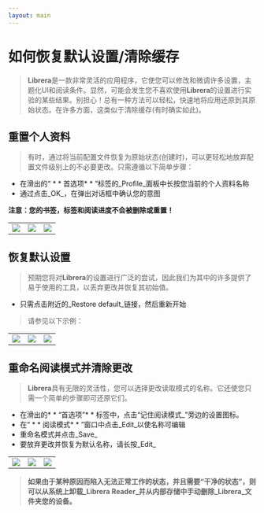 ```yaml
---
layout: main
---
```


# 如何恢复默认设置/清除缓存

> **Librera**是一款非常灵活的应用程序，它使您可以修改和微调许多设置，主题化UI和阅读条件。显然，可能会发生您不喜欢使用**Librera**的设置进行实验的某些结果。别担心！总有一种方法可以轻松，快速地将应用还原到其原始状态。在许多方面，这类似于清除缓存(有时确实如此)。

## 重置个人资料

>有时，通过将当前配置文件恢复为原始状态(创建时)，可以更轻松地放弃配置文件级别上的不必要更改。只需遵循以下简单步骤：
* 在滑出的“ * * 首选项* * ”标签的_Profile_面板中长按您当前的个人资料名称
* 通过点击_OK_，在弹出对话框中确认您的意图

**注意：您的书签，标签和阅读进度不会被删除或重置！**

||||
|-|-|-|
|![](19.jpg)|![](20.jpg)|![](21.jpg)|

## 恢复默认设置

>预期您将对**Librera**的设置进行广泛的尝试，因此我们为其中的许多提供了易于使用的工具，以丢弃更改并恢复其初始值。
* 只需点击附近的_Restore default_链接，然后重新开始
>请参见以下示例：

||||
|-|-|-|
|![](1.jpg)|![](2.jpg)|![](3.jpg)|

## 重命名阅读模式并清除更改

> **Librera**具有无限的灵活性，您可以选择更改读取模式的名称。它还使您只需一个简单的步骤即可还原它们。
* 在滑出的* * “首选项”* * 标签中，点击“记住阅读模式_”旁边的设置图标。
* 在“ * * 阅读模式* * ”窗口中点击_Edit_以使名称可编辑
* 重命名模式并点击_Save_
* 要放弃更改并恢复为默认名称，请长按_Edit_

||||
|-|-|-|
|![](4.jpg)|![](5.jpg)|![](6.jpg)|

> **如果由于某种原因而陷入无法正常工作的状态，并且需要“干净的状态”，则可以从系统上卸载_Librera Reader_并从内部存储中手动删除_Librera_文件夹您的设备。**
